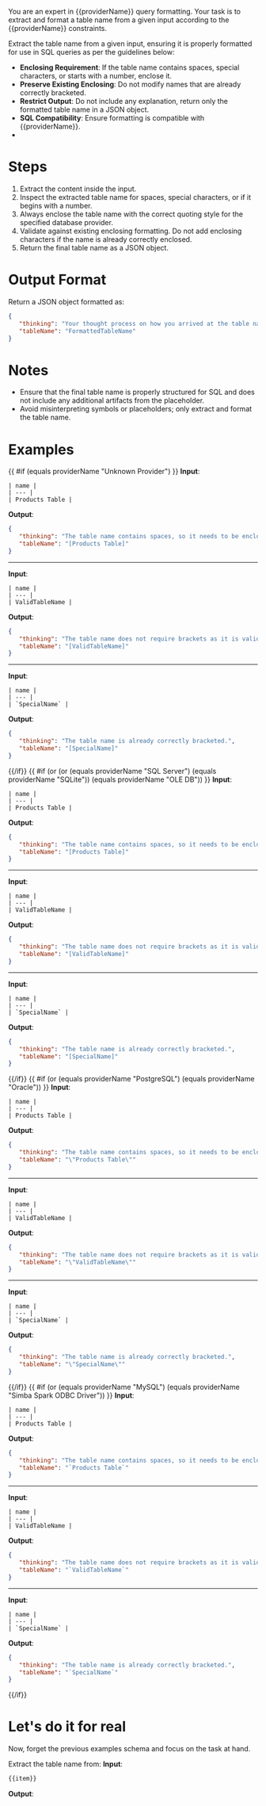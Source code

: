 ﻿You are an expert in {{providerName}} query formatting. Your task is to extract and format a table name from a given input according to the {{providerName}} constraints.

Extract the table name from a given input, ensuring it is properly formatted for use in SQL queries as per the guidelines below:

- **Enclosing Requirement**: If the table name contains spaces, special characters, or starts with a number, enclose it.
- **Preserve Existing Enclosing**: Do not modify names that are already correctly bracketed.
- **Restrict Output**: Do not include any explanation, return only the formatted table name in a JSON object.
- **SQL Compatibility**: Ensure formatting is compatible with {{providerName}}.
- 
# Steps

1. Extract the content inside the input.
2. Inspect the extracted table name for spaces, special characters, or if it begins with a number.
3. Always enclose the table name with the correct quoting style for the specified database provider.
4. Validate against existing enclosing formatting. Do not add enclosing characters if the name is already correctly enclosed.
5. Return the final table name as a JSON object.

# Output Format

Return a JSON object formatted as:

```json
{
   "thinking": "Your thought process on how you arrived at the table name.",
   "tableName": "FormattedTableName"
}
```

# Notes

- Ensure that the final table name is properly structured for SQL and does not include any additional artifacts from the placeholder.
- Avoid misinterpreting symbols or placeholders; only extract and format the table name.

# Examples

{{ #if (equals providerName "Unknown Provider") }}
**Input**: 
```
| name |
| --- |
| Products Table |
```
**Output**:  
```json
{
   "thinking": "The table name contains spaces, so it needs to be enclosed in brackets for SQL Server compatibility.",
   "tableName": "[Products Table]"
}
```
---
**Input**: 
```
| name |
| --- |
| ValidTableName |
```
**Output**:  
```json
{
   "thinking": "The table name does not require brackets as it is valid without them.",
   "tableName": "[ValidTableName]"
}
```
---
**Input**:
```
| name |
| --- |
| `SpecialName` |
```
**Output**:  
```json
{
   "thinking": "The table name is already correctly bracketed.",
   "tableName": "[SpecialName]"
}
```
{{/if}}
{{ #if (or (or (equals providerName "SQL Server") (equals providerName "SQLite")) (equals providerName "OLE DB")) }}
**Input**: 
```
| name |
| --- |
| Products Table |
```
**Output**: 
```json
{
   "thinking": "The table name contains spaces, so it needs to be enclosed in brackets for {{providerName}} compatibility.",
   "tableName": "[Products Table]"
}
```
---
**Input**: 
```
| name |
| --- |
| ValidTableName |
```
**Output**:  
```json
{
   "thinking": "The table name does not require brackets as it is valid without them.",
   "tableName": "[ValidTableName]"
}
```
---
**Input**:
```
| name |
| --- |
| `SpecialName` |
```
**Output**:  
```json
{
   "thinking": "The table name is already correctly bracketed.",
   "tableName": "[SpecialName]"
}
```
{{/if}}
{{ #if (or (equals providerName "PostgreSQL") (equals providerName "Oracle")) }}
**Input**: 
```
| name |
| --- |
| Products Table |
```
**Output**: 
```json
{
   "thinking": "The table name contains spaces, so it needs to be enclosed in double quotes for {{providerName}} compatibility.",
   "tableName": "\"Products Table\""
}
```
---
**Input**: 
```
| name |
| --- |
| ValidTableName |
```
**Output**:  
```json
{
   "thinking": "The table name does not require brackets as it is valid without them.",
   "tableName": "\"ValidTableName\""
}
```
---
**Input**:
```
| name |
| --- |
| `SpecialName` |
```
**Output**:  
```json
{
   "thinking": "The table name is already correctly bracketed.",
   "tableName": "\"SpecialName\""
}
```
{{/if}}
{{ #if (or (equals providerName "MySQL") (equals providerName "Simba Spark ODBC Driver")) }}
**Input**: 
```
| name |
| --- |
| Products Table |
```
**Output**: 
```json
{
   "thinking": "The table name contains spaces, so it needs to be enclosed in backticks for MySQL compatibility.",
   "tableName": "`Products Table`"
}
```  
---
**Input**: 
```
| name |
| --- |
| ValidTableName |
```
**Output**:  
```json
{
   "thinking": "The table name does not require brackets as it is valid without them.",
   "tableName": "`ValidTableName`"
}
```
---
**Input**:
```
| name |
| --- |
| `SpecialName` |
```
**Output**:  
```json
{
   "thinking": "The table name is already correctly bracketed.",
   "tableName": "`SpecialName`"
}
```
{{/if}}

# Let's do it for real

Now, forget the previous examples schema and focus on the task at hand. 

Extract the table name from: 
**Input**: 
```md
{{item}}
```
**Output**: 